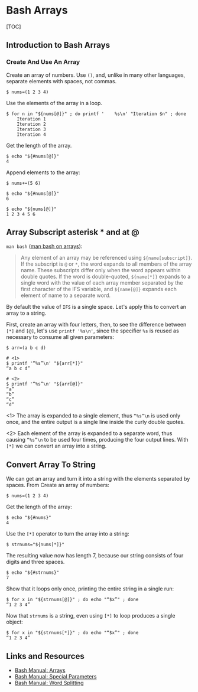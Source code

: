 # Bash Arrays

[TOC]

## Introduction to Bash Arrays

### Create And Use An Array

Create an array of numbers. Use `()`, and, unlike in many other languages, separate elements with spaces, not commas.

```shell-session
$ nums=(1 2 3 4)
```

Use the elements of the array in a loop.

```shell-session
$ for n in "${nums[@]}" ; do printf '    %s\n' "Iteration $n" ; done
    Iteration 1
    Iteration 2
    Iteration 3
    Iteration 4
```

Get the length of the array.

```shell-session
$ echo "${#nums[@]}"
4
```

Append elements to the array:

```shell-session
$ nums+=(5 6)

$ echo "${#nums[@]}"
6

$ echo "${nums[@]}"
1 2 3 4 5 6
```

## Array Subscript asterisk * and at @

`man bash` ([man bash on arrays](https://www.gnu.org/software/bash/manual/bash.html#Arrays)):

> Any element of an array may be referenced using `${name[subscript]}`. If the subscript is `@` or `*`, the word expands to all members of the array name. These subscripts differ only when the word appears within double quotes. If the word is double-quoted, `${name[*]}` expands to a single word with the value of each array member separated by the first character of the IFS variable, and `${name[@]}` expands each element of name to a separate word. 

By default the value of `IFS` is a single space. Let's apply this to convert an array to a string.

First, create an array with four letters, then, to see the difference between `[*]` and `[@]`, let's use `printf '%s\n'`, since the specifier `%s` is reused as necessary to consume all given parameters:

```shell-session
$ arr=(a b c d)

# <1>
$ printf '“%s”\n' "${arr[*]}"
“a b c d”

# <2>
$ printf '“%s”\n' "${arr[@]}"
“a”
“b”
“c”
“d”
```

<1> The array is expanded to a single element, thus `“%s”\n` is used only once, and the entire output is a single line inside the curly double quotes.

<2> Each element of the array is expanded to a separate word, thus causing `“%s”\n` to be used four times, producing the four output lines. With `[*]` we can convert an array into a string.



## Convert Array To String

We can get an array and turn it into a string with the elements separated by spaces. From 
Create an array of numbers:

```shell-session
$ nums=(1 2 3 4)
```

Get the length of the array:

```shell-session
$ echo "${#nums}"
4
```

Use the `[*]` operator to turn the array into a string:

```shell-session
$ strnums="${nums[*]}"
```

The resulting value now has length 7, because our string consists of four digits and three spaces.
```shell-session
$ echo "${#strnums}"
7
```

Show that it loops only once, printing the entire string in a single run:
```shell-session
$ for x in "${strnums[@]}" ; do echo "“$x”" ; done
“1 2 3 4”
```

Now that `strnums` is  a string, even using `[*]` to loop produces a single object:

```shell-session
$ for x in "${strnums[*]}" ; do echo "“$x”" ; done
“1 2 3 4”
```





## Links and Resources

- [Bash Manual: Arrays](https://www.gnu.org/software/bash/manual/bash.html#Arrays)
- [Bash Manual: Special Parameters](https://www.gnu.org/software/bash/manual/bash.html#Special-Parameters)
- [Bash Manual: Word Splitting](https://www.gnu.org/software/bash/manual/bash.html#Word-Splitting)

